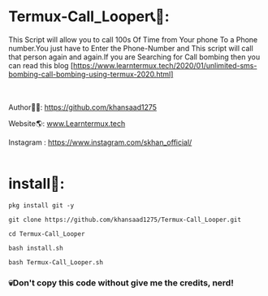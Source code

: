# Termux-Call_Looper📞🔁:
This Script will allow you to call 100s Of Time from Your phone To a Phone number.You just have to Enter the Phone-Number and This script will call that person again and again.If you are Searching for Call bombing then you can read this blog [https://www.learntermux.tech/2020/01/unlimited-sms-bombing-call-bombing-using-termux-2020.html]
<br><br><br>


Author👨‍💻: https://github.com/khansaad1275 <br>

Website🌎: www.Learntermux.tech <br>

Instagram : https://www.instagram.com/skhan_official/ <br>
<br>

# install📲:

```pkg install git -y``` <br>

```git clone https://github.com/khansaad1275/Termux-Call_Looper.git``` <br>

```cd Termux-Call_Looper``` <br>

```bash install.sh``` <br>

```bash Termux-Call_Looper.sh``` <br>


<h3>💀Don't copy this code without give me the credits, nerd!</h3> <br>
